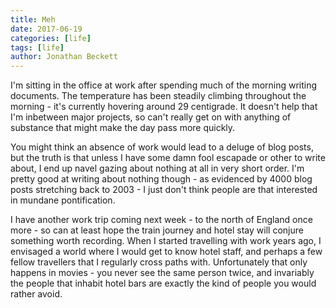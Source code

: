```yaml
---
title: Meh
date: 2017-06-19
categories: [life]
tags: [life]
author: Jonathan Beckett
---
```


I'm sitting in the office at work after spending much of the morning writing documents. The temperature has been steadily climbing throughout the morning - it's currently hovering around 29 centigrade. It doesn't help that I'm inbetween major projects, so can't really get on with anything of substance that might make the day pass more quickly.

You might think an absence of work would lead to a deluge of blog posts, but the truth is that unless I have some damn fool escapade or other to write about, I end up navel gazing about nothing at all in very short order. I'm pretty good at writing about nothing though - as evidenced by 4000 blog posts stretching back to 2003 - I just don't think people are that interested in mundane pontification.

I have another work trip coming next week - to the north of England once more - so can at least hope the train journey and hotel stay will conjure something worth recording. When I started travelling with work years ago, I envisaged a world where I would get to know hotel staff, and perhaps a few fellow travellers that I regularly cross paths with. Unfortunately that only happens in movies - you never see the same person twice, and invariably the people that inhabit hotel bars are exactly the kind of people you would rather avoid.